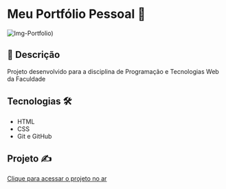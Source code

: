 # Meu Portfólio Pessoal 📂
![Img-Portfolio)](https://github.com/gnovaess/meu-portfolio/assets/116459583/90376ad5-0418-4bde-869d-131676cafac9)

## 📄 Descrição
Projeto desenvolvido para a disciplina de Programação e Tecnologias Web da Faculdade

## Tecnologias 🛠
- HTML
- CSS
- Git e GitHub
## Projeto ✍️
[Clique para acessar o projeto no ar]()
